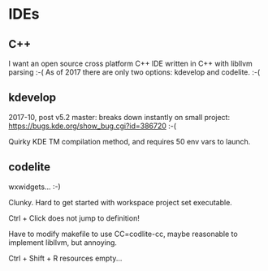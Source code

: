 # IDEs

## C++

I want an open source cross platform C++ IDE written in C++ with libllvm parsing :-( As of 2017 there are only two options: kdevelop and codelite. :-(

## kdevelop

2017-10, post v5.2 master: breaks down instantly on small project: https://bugs.kde.org/show_bug.cgi?id=386720 :-(

Quirky KDE TM compilation method, and requires 50 env vars to launch.

## codelite

wxwidgets... :-)

Clunky. Hard to get started with workspace project set executable.

Ctrl + Click does not jump to definition!

Have to modify makefile to use CC=codlite-cc, maybe reasonable to implement libllvm, but annoying.

Ctrl + Shift + R resources empty...
